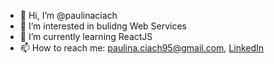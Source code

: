 - 👋 Hi, I’m @paulinaciach
- 👀 I’m interested in bulidng Web Services
- 🌱 I’m currently learning ReactJS 
- 📫 How to reach me: paulina.ciach95@gmail.com, [LinkedIn](https://www.google.com "Google's Homepage")

<!---
paulinaciach/paulinaciach is a ✨ special ✨ repository because its `README.md` (this file) appears on your GitHub profile.
You can click the Preview link to take a look at your changes.
--->
